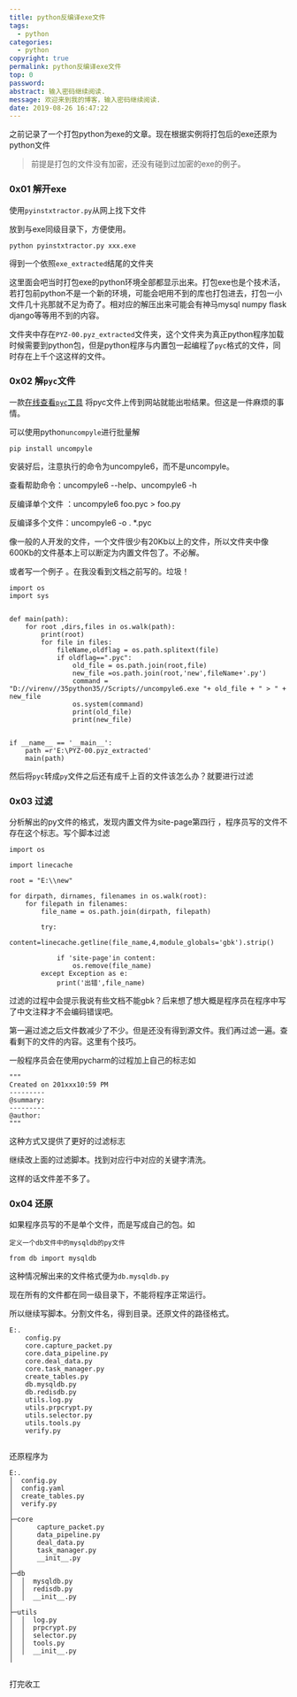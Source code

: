 ```yaml
---
title: python反编译exe文件
tags:
  - python
categories:
  - python
copyright: true
permalink: python反编译exe文件
top: 0
password: 
abstract: 输入密码继续阅读.
message: 欢迎来到我的博客，输入密码继续阅读.
date: 2019-08-26 16:47:22
---
```

之前记录了一个打包python为exe的文章。现在根据实例将打包后的exe还原为python文件

<!--more-->

>前提是打包的文件没有加密，还没有碰到过加密的exe的例子。


### 0x01 解开exe


使用`pyinstxtractor.py`从网上找下文件

放到与exe同级目录下，方便使用。

```
python pyinstxtractor.py xxx.exe
```
得到一个依照`exe_extracted`结尾的文件夹

这里面会吧当时打包exe的python环境全部都显示出来。打包exe也是个技术活，若打包前python不是一个新的环境，可能会吧用不到的库也打包进去，打包一小文件几十兆那就不足为奇了。相对应的解压出来可能会有神马mysql numpy flask django等等用不到的内容。

文件夹中存在`PYZ-00.pyz_extracted`文件夹，这个文件夹为真正python程序加载时候需要到python包，但是python程序与内置包一起编程了`pyc`格式的文件，同时存在上千个这这样的文件。

### 0x02 解`pyc`文件

一款[在线查看`pyc`工具](https://tool.lu/pyc/)
将pyc文件上传到网站就能出啦结果。但这是一件麻烦的事情。

可以使用python`uncompyle`进行批量解


```
pip install uncompyle
```

安装好后，注意执行的命令为uncompyle6，而不是uncompyle。

查看帮助命令：uncompyle6 --help、uncompyle6 -h

反编译单个文件 ：uncompyle6 foo.pyc > foo.py

反编译多个文件：uncompyle6 -o . *.pyc

像一般的人开发的文件，一个文件很少有20Kb以上的文件，所以文件夹中像600Kb的文件基本上可以断定为内置文件包了。不必解。

或者写一个例子 。在我没看到文档之前写的。垃圾！

```
import os
import sys


def main(path):
    for root ,dirs,files in os.walk(path):
        print(root)
        for file in files:
            fileName,oldflag = os.path.splitext(file)
            if oldflag==".pyc":
                old_file = os.path.join(root,file)
                new_file =os.path.join(root,'new',fileName+'.py')
                command = "D://virenv//35python35//Scripts//uncompyle6.exe "+ old_file + " > " + new_file
                os.system(command)
                print(old_file)
                print(new_file)


if __name__ == '__main__':
    path =r'E:\PYZ-00.pyz_extracted'
    main(path)
```
然后将`pyc`转成`py`文件之后还有成千上百的文件该怎么办？就要进行过滤

### 0x03 过滤


分析解出的py文件的格式，发现内置文件为site-page第四行 ，程序员写的文件不存在这个标志。写个脚本过滤

```
import os

import linecache

root = "E:\\new"

for dirpath, dirnames, filenames in os.walk(root):
    for filepath in filenames:
        file_name = os.path.join(dirpath, filepath)

        try:
            content=linecache.getline(file_name,4,module_globals='gbk').strip()
  
            if 'site-page'in content:
                os.remove(file_name)
        except Exception as e:
            print('出错',file_name)

```

过滤的过程中会提示我说有些文档不能gbk？后来想了想大概是程序员在程序中写了中文注释才不会编码错误吧。


第一遍过滤之后文件数减少了不少。但是还没有得到源文件。我们再过滤一遍。查看剩下的文件的内容。这里有个技巧。

一般程序员会在使用pycharm的过程加上自己的标志如

```
"""
Created on 201xxx10:59 PM
---------
@summary:
---------
@author:
"""
```
这种方式又提供了更好的过滤标志

继续改上面的过滤脚本。找到对应行中对应的关键字清洗。

这样的话文件差不多了。

### 0x04 还原


如果程序员写的不是单个文件，而是写成自己的包。如

```
定义一个db文件中的mysqldb的py文件

from db import mysqldb

```

这种情况解出来的文件格式便为`db.mysqldb.py`

现在所有的文件都在同一级目录下，不能将程序正常运行。

所以继续写脚本。分割文件名，得到目录。还原文件的路径格式。


```
E:.
    config.py
    core.capture_packet.py
    core.data_pipeline.py
    core.deal_data.py
    core.task_manager.py
    create_tables.py
    db.mysqldb.py
    db.redisdb.py
    utils.log.py
    utils.prpcrypt.py
    utils.selector.py
    utils.tools.py
    verify.py


```

还原程序为

```
E:.
│  config.py
│  config.yaml
│  create_tables.py
│  verify.py
│
├─core
│      capture_packet.py
│      data_pipeline.py
│      deal_data.py
│      task_manager.py
│      __init__.py
│
├─db
│  │  mysqldb.py
│  │  redisdb.py
│  │  __init__.py
│
├─utils
│  │  log.py
│  │  prpcrypt.py
│  │  selector.py
│  │  tools.py
│  │  __init__.py
│  


```


打完收工